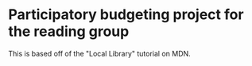 # Participatory budgeting project for the reading group

This is based off of the "Local Library" tutorial on MDN.
